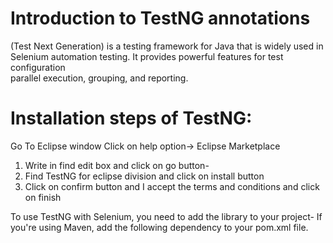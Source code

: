 # Introduction to TestNG annotations

(Test Next Generation) is a testing framework for Java that is widely used in  
Selenium automation testing. It provides powerful features for test configuration  
parallel execution, grouping, and reporting.

# Installation steps of TestNG:
Go To Eclipse window
Click on help option-> Eclipse Marketplace
1. Write in find edit box and click on go button-
2. Find TestNG for eclipse division and click on install button
3. Click on confirm button and I accept the terms and conditions and click on
finish

To use TestNG with Selenium, you need to add the library to your project- If  
you're using Maven, add the following dependency to your pom.xml file.  
